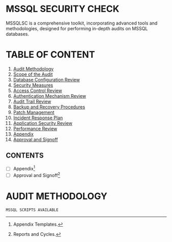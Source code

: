 # MSSQL SECURITY CHECK

MSSQLSC is a comprehensive toolkit, incorporating advanced tools and methodologies, designed for performing in-depth audits on MSSQL databases.

# TABLE OF CONTENT

1. [Audit Methodology](#audit-methodology)
2. [Scope of the Audit](#scope-of-the-audit)
3. [Database Configuration Review](#database-configuration-review)
4. [Security Measures](#security-measures)
5. [Access Control Review](#access-control-review)
6. [Authentication Mechanism Review](#authentication-mechanism-review)
7. [Audit Trail Review](#audit-trail-review)
8. [Backup and Recovery Procedures](#backup-and-recovery-procedures)
9. [Patch Management](#patch-management)
10. [Incident Response Plan](#incident-response-plan)
11. [Application Security Review](#application-security-review)
12. [Performance Review](#performance-review)
13. [Appendix](#appendix)
14. [Approval and Signoff](#approval-and-signoff)

## CONTENTS
- [ ] Appendix[^1]
- [ ] Approval and Signoff[^2]

# AUDIT METHODOLOGY




```
MSSQL SCRIPTS AVAILABLE
```





[^1]: Appendix Templates.
[^2]: Reports and Cycles.
